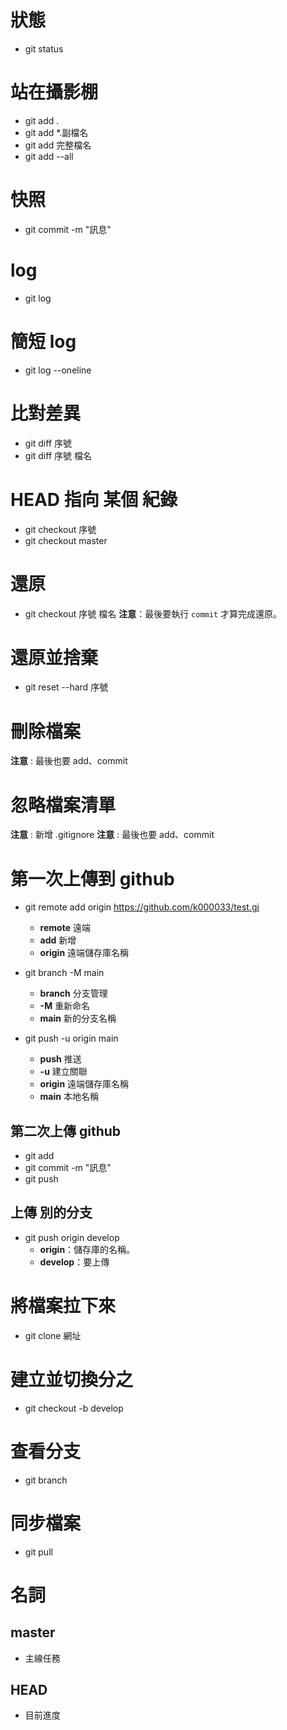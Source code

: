 # 狀態
- git status

# 站在攝影棚
- git add .
- git add *.副檔名
- git add 完整檔名
- git add --all
# 快照
- git commit -m "訊息"

# log
- git log 

# 簡短 log
- git log --oneline

# 比對差異
- git diff 序號
- git diff 序號 檔名

# HEAD 指向 某個 紀錄
- git checkout 序號
- git checkout master

# 還原
- git checkout 序號 檔名 
**注意**：最後要執行 `commit` 才算完成還原。

# 還原並捨棄
- git reset --hard 序號

# 刪除檔案
**注意** : 最後也要 add、commit

# 忽略檔案清單
**注意** : 新增 .gitignore
**注意** : 最後也要 add、commit


# 第一次上傳到 github
 - git remote add origin https://github.com/k000033/test.gi 
   - **remote** 遠端
   - **add** 新增
   - **origin** 遠端儲存庫名稱

 - git branch -M main 
   - **branch** 分支管理
   - **-M** 重新命名
   - **main** 新的分支名稱 

- git push -u origin main
   - **push** 推送
   - **-u** 建立關聯
   - **origin** 遠端儲存庫名稱
   - **main** 本地名稱

## 第二次上傳 github
- git add 
- git commit -m "訊息"
- git push

## 上傳 別的分支
- git push origin develop
  - **origin**：儲存庫的名稱。
  - **develop**：要上傳

# 將檔案拉下來 
- git clone 網址

# 建立並切換分之
- git checkout -b develop

# 查看分支
- git branch

# 同步檔案
- git pull

# 名詞
## master
- 主線任務
## HEAD
- 目前進度
